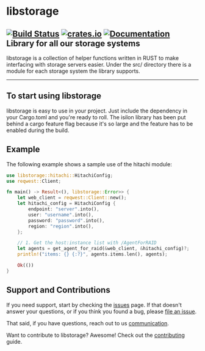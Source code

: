 # libstorage
[![Build Status](https://travis-ci.org/Comcast/libstorage.svg?branch=master)](https://travis-ci.org/Comcast/libstorage)
[![crates.io](https://img.shields.io/crates/v/libstorage.svg)](https://crates.io/crates/libstorage)
[![Documentation](https://docs.rs/libstorage/badge.svg)](https://docs.rs/libstorage)
Library for all our storage systems
----

libstorage is a collection of helper functions written in RUST to make interfacing with storage servers easier.  Under the src/
directory there is a module for each storage system the library supports.  

----

## To start using libstorage

libstorage is easy to use in your project.  Just include the dependency in your Cargo.toml and you're ready to roll.
The isilon library has been put behind a cargo feature flag because it's so large and the feature has to be enabled during the build.

## Example

The following example shows a sample use of the hitachi module: 
```rust
use libstorage::hitachi::HitachiConfig;
use reqwest::Client;

fn main() -> Result<(), libstorage::Error>> {
    let web_client = reqwest::Client::new();
    let hitachi_config = HitachiConfig {
        endpoint: "server".into(),
        user: "username".into(),
        password: "password".into(),
        region: "region".into(),
    };

    // 1. Get the host:instance list with /AgentForRAID
    let agents = get_agent_for_raid(&web_client, &hitachi_config)?;
    println!("items: {} {:?}", agents.items.len(), agents);

    Ok(())
}
```

## Support and Contributions

If you need support, start by checking the [issues] page.
If that doesn't answer your questions, or if you think you found a bug,
please [file an issue].

That said, if you have questions, reach out to us
[communication].

Want to contribute to libstorage? Awesome! Check out the [contributing](https://github.com/Comcast/libstorage/blob/master/Contributing.md) guide.

[communication]: https://github.com/Comcast/libstorage/issues/new
[community repository]: https://github.com/Comcast/libstorage
[file an issue]: https://github.com/Comcast/libstorage/issues/new
[issues]: https://github.com/Comcast/libstorage/issues
